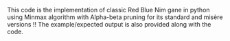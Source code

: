 This code is the implementation of classic Red Blue Nim gane in python using Minmax algorithm with Alpha-beta pruning for its standard and misère versions !!
The example/expected output is also provided along with the code.
